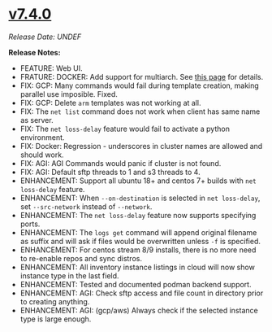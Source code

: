 # [v7.4.0](https://github.com/aerospike/aerolab/releases/tag/7.4.0)

_Release Date: UNDEF_

**Release Notes:**
* FEATURE: Web UI.
* FRATURE: DOCKER: Add support for multiarch. See [this page](https://github.com/aerospike/aerolab/tree/master/docs/docker_multiarch.md) for details.
* FIX: GCP: Many commands would fail during template creation, making parallel use imposible. Fixed.
* FIX: GCP: Delete `arm` templates was not working at all.
* FIX: The `net list` command does not work when client has same name as server.
* FIX: The `net loss-delay` feature would fail to activate a python environment.
* FIX: Docker: Regression - underscores in cluster names are allowed and should work.
* FIX: AGI: AGI Commands would panic if cluster is not found.
* FIX: AGI: Default sftp threads to 1 and s3 threads to 4.
* ENHANCEMENT: Support all ubuntu 18+ and centos 7+ builds with `net loss-delay` feature.
* ENHANCEMENT: When `--on-destination` is selected in `net loss-delay`, set `--src-network` instead of `--network`.
* ENHANCEMENT: The `net loss-delay` feature now supports specifying ports.
* ENHANCEMENT: The `logs get` command will append original filename as suffix and will ask if files would be overwritten unless `-f` is specified.
* ENHANCEMENT: For centos stream 8/9 installs, there is no more need to re-enable repos and sync distros.
* ENHANCEMENT: All inventory instance listings in cloud will now show instance type in the last field.
* ENHANCEMENT: Tested and documented podman backend support.
* ENHANCEMENT: AGI: Check sftp access and file count in directory prior to creating anything.
* ENHANCEMENT: AGI: (gcp/aws) Always check if the selected instance type is large enough.
